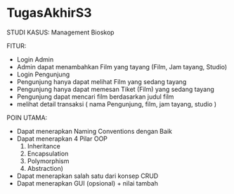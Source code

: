 # TugasAkhirS3

STUDI KASUS: 
Management Bioskop

FITUR:
- Login Admin
- Admin dapat menambahkan Film yang tayang (Film, Jam tayang, Studio) 
- Login Pengunjung
- Pengunjung hanya dapat melihat Film yang sedang tayang
- Pengunjung hanya dapat memesan Tiket (Film) yang sedang tayang
- Pengunjung dapat mencari film berdasarkan judul film
- melihat detail transaksi ( nama Pengunjung, film, jam tayang, studio )

POIN UTAMA:
- Dapat menerapkan Naming Conventions dengan Baik
- Dapat menerapkan 4 Pilar OOP 
  1) Inheritance
  2) Encapsulation
  3) Polymorphism
  4) Abstraction)
- Dapat menerapkan salah satu dari konsep CRUD
- Dapat menerapkan GUI (opsional) + nilai tambah
